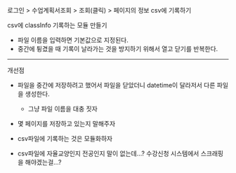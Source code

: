 로그인 > 수업계획서조회 > 조회(클릭) > 페이지의 정보 csv에 기록하기

csv에 classInfo 기록하는 모듈 만들기
- 파일 이름을 입력하면 기본값으로 지정된다.
- 중간에 튕겼을 때 기록이 날라가는 것을 방지하기 위해서 열고 닫기를 반복한다.


---
개선점<br>
- 파일을 중간에 저장하려고 했어서 파일을 닫았더니 datetime이 달라저서 다른 파일을 생성한다.
   - 그냥 파일 이름을 대충 짓자

- 몇 페이지를 저장하고 있는지 말해주자

- csv파일에 기록하는 것은 모듈화하자

- csv파일에 자율교양인지 전공인지 말이 없는데...? 수강신청 시스템에서 스크래핑을 해야겠는걸...?





